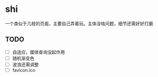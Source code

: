 # shi

一个类似于几枝的页面，主要自己弄着玩。主体没啥问题，细节还需好好打磨

## TODO
- [ ] 自适应，媒体查询没起作用
- [ ] 随机渐变色
- [ ] 波浪还需调整
- [ ] favicon.ico
